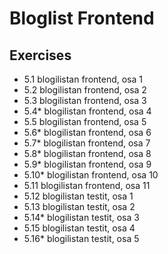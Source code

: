 # Bloglist Frontend

## Exercises
* 5.1 blogilistan frontend, osa 1
* 5.2 blogilistan frontend, osa 2
* 5.3 blogilistan frontend, osa 3
* 5.4* blogilistan frontend, osa 4
* 5.5 blogilistan frontend, osa 5
* 5.6* blogilistan frontend, osa 6
* 5.7* blogilistan frontend, osa 7
* 5.8* blogilistan frontend, osa 8
* 5.9* blogilistan frontend, osa 9
* 5.10* blogilistan frontend, osa 10
* 5.11 blogilistan frontend, osa 11
* 5.12 blogilistan testit, osa 1
* 5.13 blogilistan testit, osa 2
* 5.14* blogilistan testit, osa 3
* 5.15 blogilistan testit, osa 4
* 5.16* blogilistan testit, osa 5